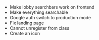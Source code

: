 * Make lobby searchbars work on frontend
* Make everything searchable
* Google auth switch to production mode
* Fix landing page
* Cannot unregister from class
* Create an icon